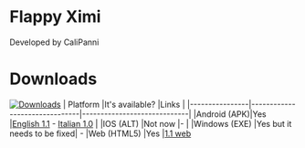# Flappy Ximi

Developed by CaliPanni


# Downloads
[![Downloads](https://img.shields.io/github/downloads/CaliPanni/flappyximi/total.svg)]()
| Platform              |It's available?                       |Links                         |
|----------------|-------------------------------|-----------------------------|
|Android (APK)|Yes            |[English 1.1](https://github.com/CaliPanni/flappyximi/releases/download/engh/flappyximieng.apk) - [Italian 1.0](https://github.com/CaliPanni/flappyximi/releases/download/releses/flappyximita.apk)          |
|IOS  (ALT)        |Not now           |-            |
|Windows     (EXE)   |Yes but it needs to be fixed|  -
|Web     (HTML5)   |Yes |[1.1 web](https://calipanni.github.io/flappyximi/)


